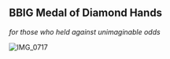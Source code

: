 ## BBIG Medal of Diamond Hands

*for those who held against unimaginable odds*

![IMG_0717](https://user-images.githubusercontent.com/10716803/147160728-6c4550a5-9328-42d3-b083-af27abc0350f.jpg)
